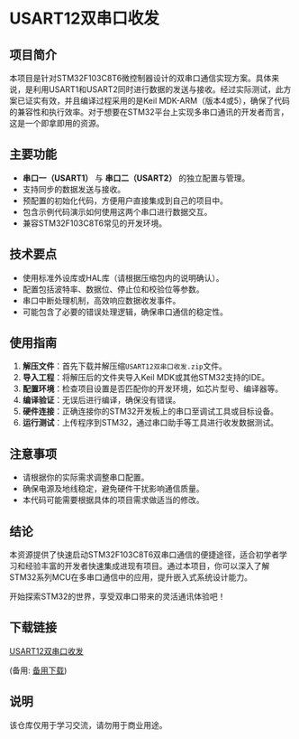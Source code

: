 # USART12双串口收发

## 项目简介
本项目是针对STM32F103C8T6微控制器设计的双串口通信实现方案。具体来说，是利用USART1和USART2同时进行数据的发送与接收。经过实际测试，此方案已证实有效，并且编译过程采用的是Keil MDK-ARM（版本4或5），确保了代码的兼容性和执行效率。对于想要在STM32平台上实现多串口通讯的开发者而言，这是一个即拿即用的资源。

## 主要功能
- **串口一（USART1）** 与 **串口二（USART2）** 的独立配置与管理。
- 支持同步的数据发送与接收。
- 预配置的初始化代码，方便用户直接集成到自己的项目中。
- 包含示例代码演示如何使用这两个串口进行数据交互。
- 兼容STM32F103C8T6常见的开发环境。

## 技术要点
- 使用标准外设库或HAL库（请根据压缩包内的说明确认）。
- 配置包括波特率、数据位、停止位和校验位等参数。
- 串口中断处理机制，高效响应数据收发事件。
- 可能包含了必要的错误处理逻辑，确保串口通信的稳定性。

## 使用指南
1. **解压文件**：首先下载并解压缩`USART12双串口收发.zip`文件。
2. **导入工程**：将解压后的文件夹导入Keil MDK或其他STM32支持的IDE。
3. **配置环境**：检查项目设置是否匹配你的开发环境，如芯片型号、编译器等。
4. **编译验证**：无误后进行编译，确保没有错误。
5. **硬件连接**：正确连接你的STM32开发板上的串口至调试工具或目标设备。
6. **运行测试**：上传程序到STM32，通过串口助手等工具进行收发数据测试。

## 注意事项
- 请根据你的实际需求调整串口配置。
- 确保电源及地线稳定，避免硬件干扰影响通信质量。
- 本代码可能需要根据具体的项目需求做适当的修改。

## 结论
本资源提供了快速启动STM32F103C8T6双串口通信的便捷途径，适合初学者学习和经验丰富的开发者快速集成进现有项目。通过本项目，你可以深入了解STM32系列MCU在多串口通信中的应用，提升嵌入式系统设计能力。

开始探索STM32的世界，享受双串口带来的灵活通讯体验吧！

## 下载链接
[USART12双串口收发](https://pan.quark.cn/s/a0aa5a0d0298) 

(备用: [备用下载](https://pan.baidu.com/s/1d3AweMGdpqRuiF7ctFoSuw?pwd=1234))

## 说明

该仓库仅用于学习交流，请勿用于商业用途。
